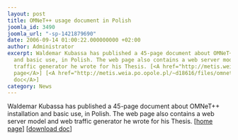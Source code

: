 ```yaml
---
layout: post
title: OMNeT++ usage document in Polish
joomla_id: 3490
joomla_url: "-sp-1421879690"
date: 2006-09-14 01:00:22.000000000 +02:00
author: Administrator
excerpt: Waldemar Kubassa has published a 45-page document about OMNeT++ installation
  and basic use, in Polish. The web page also contains a web server model and web
  traffic generator he wrote for his Thesis. [<A href="http://metis.weia.po.opole.pl/~d18616/">home
  page</A>] [<A href="http://metis.weia.po.opole.pl/~d18616/files/omnetpp.pdf">download
  doc</A>]
category: News
---
```

Waldemar Kubassa has published a 45-page document about OMNeT++ installation and basic use, in Polish. The web page also contains a web server model and web traffic generator he wrote for his Thesis. [<A href="http://metis.weia.po.opole.pl/~d18616/">home page</A>] [<A href="http://metis.weia.po.opole.pl/~d18616/files/omnetpp.pdf">download doc</A>] 
